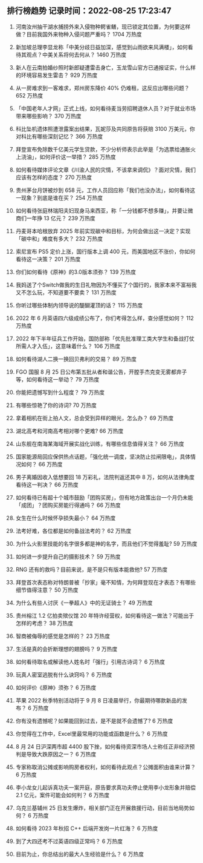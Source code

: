 
## 排行榜趋势 记录时间：2022-08-25 17:23:47
  
  1. 河南汝州抽干湖水捕捞外来入侵物种鳄雀鳝，现已锁定其位置，为何要这样做？目前我国外来物种入侵问题严重吗？ 1704 万热度
    
  2. 新加坡总理李显龙称「中美分歧日益加深，感觉到山雨欲来风满楼」，如何看待其观点？中美关系将何去何从？ 1460 万热度
    
  3. 新人在云南拍婚纱照时新郎疑遭雷击身亡，玉龙雪山官方已通报证实，什么样的环境容易发生雷击？ 929 万热度
    
  4. 从一房难求到一客难求，郑州房东降价 40% 仍难租，这反应出哪些问题？ 652 万热度
    
  5. 「中国老年人才网」正式上线，如何看待麦当劳招聘退休人员？对于就业市场带来哪些影响？ 370 万热度
    
  6. 科比坠机遗体照遭泄露案出结果，瓦妮莎及共同原告将获赔 3100 万美元，你对科比有哪些深刻记忆？ 366 万热度
    
  7. 拜登宣布免除数千亿美元学生贷款，不少分析师表示此举是「为选票给通胀火上浇油」，如何评价这一举措？ 285 万热度
    
  8. 如何看待媒体评论文章《川渝人民的灾情，不该拿来调侃》？面对灾情，我们应该有怎样的态度？ 270 万热度
    
  9. 贵州茅台月饼被炒到 658 元，工作人员回应称「我们也没办法」，如何看待这一现象？到底是谁在买？ 254 万热度
    
  10. 如何看待张庭林瑞阳夫妇现身马来西亚，称「一分钱都不想多赚」，并要让微商们一年挣 13 亿元？ 239 万热度
    
  11. 丹麦哥本哈根放弃 2025 年前实现碳中和目标，为何会做出这一决定？实现「碳中和」难度有多大？ 232 万热度
    
  12. 索尼宣布 PS5 定价上涨，国行版本上调 400 元，而美国地区不涨价，你如何看待这一决策？ 201 万热度
    
  13. 你们如何看待《原神》的3.0版本须弥？ 139 万热度
    
  14. 我妈送了个Switch做我的生日礼物因为不懂买了个国行的，我家本来不富裕我又不怎么玩，不知道要不要卖？ 131 万热度
    
  15. 你听过哪些体制内领导说的醍醐灌顶的话？ 115 万热度
    
  16. 2022 年 6 月英语四六级成绩公布了，你们考得怎么样，查分感觉如何？ 112 万热度
    
  17. 2022 年下半年征兵工作开始，国防部称「优先批准理工类大学生和备战打仗所需人才入伍」，这意味着什么？ 106 万热度
    
  18. 如何看待湖人二换一换回贝弗利的交易？ 89 万热度
    
  19. FGO 国服 8 月 25 日公布第五批从者和谐公告，开膛手杰克变无雾都弃子等，如何看待这一举动？ 79 万热度
    
  20. 你能把遗憾写到什么程度？ 79 万热度
    
  21. 有哪些惊艳了你的诗词? 70 万热度
    
  22. 拿着相机在街上拍人文，总会受到异样的眼光，怎么办？ 69 万热度
    
  23. 湖北高考和河南高考相对哪个更难? 66 万热度
    
  24. 山东舰在南海某海域开展实战化训练，有哪些信息值得关注？ 66 万热度
    
  25. 国家能源局回应保供热点话题，「强化统一调度，坚决防止拉闸限电」，具体情况如何？ 66 万热度
    
  26. 男子离婚因收入低想要回 18 万彩礼，法院判返还其中 8 万，如何从法律角度看待这一判决？ 66 万热度
    
  27. 如何看待已有超十个城市鼓励「团购买房」，但有地方政策出台一个月仍未能「成团」？团购买房能行得通吗？ 66 万热度
    
  28. 女生在什么时候怀孕损失最小？ 64 万热度
    
  29. 法考好难，各位都是如何备战法考的？ 62 万热度
    
  30. 为什么火影里技能的名字很多都是神的名字，而且他们不觉得羞耻? 59 万热度
    
  31. 如何进一步提升自己的摄影技术？ 59 万热度
    
  32. RNG 还有的救吗？目前来说，是不是只有版本能救他? 57 万热度
    
  33. 拜登首次表态称对特朗普被「抄家」毫不知情，为何拜登现在才表态？有哪些细节值得注意？ 50 万热度
    
  34. 为什么有些人讨厌《一拳超人》中的无证骑士？ 49 万热度
    
  35. 贵州榕江 1.2 亿拍卖殡仪馆 20 年特许经营权，如何看待这一做法？可能出于怎样的考虑？ 38 万热度
    
  36. 智商被侮辱的感觉是怎样的？ 23 万热度
    
  37. 生活是真的会折断理想的翅膀吗？ 9 万热度
    
  38. 如何看待取名或解读他人姓名时「强行」引用古诗词？ 6 万热度
    
  39. 玩真人密室逃脱有什么诀窍吗？ 6 万热度
    
  40. 如何评价《原神》须弥？ 6 万热度
    
  41. 苹果 2022 秋季特别活动将于 9 月 8 日凌晨举行，你最期待哪款新品的发布？ 6 万热度
    
  42. 你有没有遗憾呢？如果能回到过去，是不是就不会遗憾了? 6 万热度
    
  43. 你觉得在工作中，Excel里最常用的功能或函数是什么？ 6 万热度
    
  44. 8 月 24 日沪深两市超 4400 股下挫，如何看待资深市场人士称任正非经济预判是导致大跌原因之一？ 6 万热度
    
  45. 专家称取消公摊或影响购房者权利，如何看待此观点？公摊面积由谁来计算？ 6 万热度
    
  46. 李小龙女儿起诉真功夫一案开庭，原告要求真功夫停止使用李小龙形象并赔偿 2.1 亿元，案件可能会如何判？ 6 万热度
    
  47. 乌克兰基辅州 25 日发生爆炸，相关部门正在开展救援行动，目前当地局势如何？ 6 万热度
    
  48. 如何看待 2023 年秋招 C++ 后端开发岗一片红海？ 6 万热度
    
  49. 到了大四还考不过英语四级正常吗？ 6 万热度
    
  50. 目前为止，你总结出的最大人生经验是什么？ 6 万热度
    